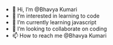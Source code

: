 - 👋 Hi, I’m @Bhavya Kumari
- 👀 I’m interested in learning to code
- 🌱 I’m currently learning javascript
- 💞️ I’m looking to collaborate on coding
- 📫 How to reach me @Bhavya Kumari

<!---
bhavyakanna/bhavyakanna is a ✨ special ✨ repository because its `README.md` (this file) appears on your GitHub profile.
You can click the Preview link to take a look at your changes.
--->
